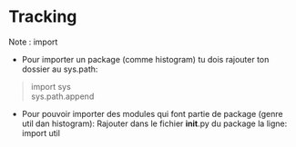 Tracking
========

Note : import

- Pour importer un package (comme histogram) tu dois rajouter ton dossier au sys.path:
> import sys  
> sys.path.append  

- Pour pouvoir importer des modules qui font partie de package (genre util dan histogram):
Rajouter dans le fichier __init__.py du package la ligne:
import util